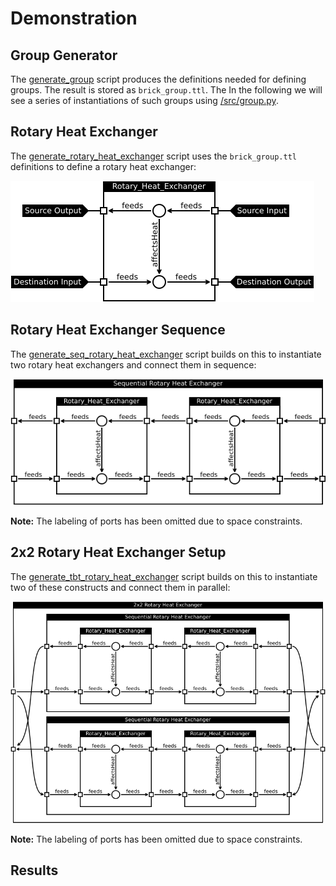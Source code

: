 # Demonstration

## Group Generator

The [generate_group](https://github.com/aslakjohansen/brick-block/blob/master/src/generate_group) script produces the definitions needed for defining groups. The result is stored as `brick_group.ttl`. The In the following we will see a series of instantiations of such groups using [/src/group.py](https://github.com/aslakjohansen/brick-block/blob/master/src/group.py).

## Rotary Heat Exchanger

The [generate_rotary_heat_exchanger](https://github.com/aslakjohansen/brick-block/blob/master/src/generate_rotary_heat_exchanger) script uses the `brick_group.ttl` definitions to define a rotary heat exchanger:

![Rotary Heat Exchanger](figs/demo_rhx.png)

## Rotary Heat Exchanger Sequence

The [generate_seq_rotary_heat_exchanger](https://github.com/aslakjohansen/brick-block/blob/master/src/generate_seq_rotary_heat_exchanger) script builds on this to instantiate two rotary heat exchangers and connect them in sequence:

![Rotary Heat Exchanger Sequence](figs/demo_seq_rhx.png)

**Note:** The labeling of ports has been omitted due to space constraints.

## 2x2 Rotary Heat Exchanger Setup

The [generate_tbt_rotary_heat_exchanger](https://github.com/aslakjohansen/brick-block/blob/master/src/generate_tbt_rotary_heat_exchanger) script builds on this to instantiate two of these constructs and connect them in parallel:

![2x2 Rotary Heat Exchanger Setup](figs/demo_tbt_rhx.png)

**Note:** The labeling of ports has been omitted due to space constraints.

## Results




